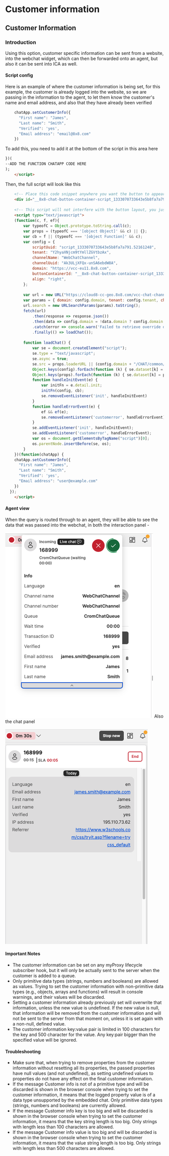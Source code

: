 # Customer information

## Customer Information

### Introduction

Using this option, customer specific information can be sent from a website, into the webchat widget, which can then be forwarded onto an agent, but also it can be sent into ICA as well.

#### Script config

Here is an example of where the customer information is being set, for this example, the customer is already logged into the website, so we are passing in the information to the agent, to let them know the customer's name and email address, and also that they have already been verified

```javascript
    chatApp.setCustomerInfo({
      "First name": "James",
      "Last name": "Smith",
      "Verified": 'yes',
      "Email address": "email@8x8.com"
    })
```

To add this, you need to add it at the bottom of the script in this area here

```html
})(  
--ADD THE FUNCTION CHATAPP CODE HERE  
);  
    </script>
```

Then, the full script will look like this

```html
    <!-- Place this code snippet anywhere you want the button to appear in your page. If no button has been configured in the chat script, it will not show up nor take any space. -->
    <div id="__8x8-chat-button-container-script_1333070733643e5b8fa7a791.52161248"></div>

    <!-- This script will not interfere with the button layout, you just need to include it in the same page. It must also be within the <body> section of the page, preferably just before the ending tag. -->
    <script type="text/javascript">
    (function(c, f, ef){
        var typeofC = Object.prototype.toString.call(c);
        var props = (typeofC === '[object Object]' && c) || {};
        var cb = f || (typeofC === '[object Function]' && c);
        var config = {
            scriptUuid: "script_1333070733643e5b8fa7a791.52161248",
            tenant: "Y2hyaXNjcm9tYmllZGVtbzAx",
            channelName: "WebChatChannel",
            channelUuid: "Ak3ULjXFQx-unSA6ebdW8A",
            domain: "https://vcc-eu11.8x8.com",
            buttonContainerId: "__8x8-chat-button-container-script_1333070733643e5b8fa7a791.52161248",
            align: "right",
        };

        var url = new URL("https://cloud8-cc-geo.8x8.com/vcc-chat-channels/public/webchat/discovery");
        var params = { domain: config.domain, tenant: config.tenant, channelUuid: config.channelUuid };
        url.search = new URLSearchParams(params).toString();
        fetch(url)
            .then(response => response.json())
            .then(data => config.domain = !data.domain ? config.domain : data.domain)
            .catch(error => console.warn('Failed to retrieve override domain, will continue using ', config.domain, error))
            .finally(() => loadChat());

        function loadChat() {
            var se = document.createElement("script");
            se.type = "text/javascript";
            se.async = true;
            se.src = props.loaderURL || (config.domain + "/CHAT/common/js/chatv3.js");
            Object.keys(config).forEach(function (k) { se.dataset[k] = config[k] });
            Object.keys(props).forEach(function (k) { se.dataset[k] = props[k] });
            function handleInitEvent(e) {
                var initFn = e.detail.init;
                initFn(config, cb);
                se.removeEventListener('init', handleInitEvent)
            }
            function handleErrorEvent(e) {
                ef && ef(e);
                se.removeEventListener('customerror', handleErrorEvent);
            }
            se.addEventListener('init', handleInitEvent);
            se.addEventListener('customerror', handleErrorEvent);
            var os = document.getElementsByTagName("script")[0];
            os.parentNode.insertBefore(se, os);
        }
    })(function(chatApp) {
    chatApp.setCustomerInfo({
      "First name": "James",
      "Last name": "Smith",
      "Verified": 'yes',
      "Email address": "user@example.com"
    })
  });
    </script>

```

#### Agent view

When the query is routed through to an agent, they will be able to see the data that was passed into the webchat, in both the interaction panel -
  
![image](../images/e09dd32dd695c7ff0d8bfee637385855858337809466ace9222db2591c17f439-Interactionpanel.png "Chat Gateway flow.jpg")
Also the chat panel

![image](../images/18f28912a0053c2e9352348fee117bc8e54ea378b92c14fadcb0707fc085c395-Chatpanel.png "Chat Gateway flow.jpg")
  
#### Important Notes

* The customer information can be set on any myProxy lifecycle subscriber hook, but it will only be actually sent to the server when the customer is added to a queue.
* Only primitive data types (strings, numbers and booleans) are allowed as values. Trying to set the customer information with non-primitive data types (e.g., objects, arrays and functions) will result in console warnings, and their values will be discarded.
* Setting a customer information already previously set will overwrite that information, unless the new value is undefined. If the new value is null, that information will be removed from the customer information and will not be sent to the server from that moment on, unless it is set again with a non-null, defined value.
* The customer information key:value pair is limited in 100 characters for the key and 500 character for the value. Any key:pair bigger than the specified value will be ignored.

#### Troubleshooting

* Make sure that, when trying to remove properties from the customer information without resetting all its properties, the passed properties have null values (and not undefined), as setting undefined values to properties do not have any effect on the final customer information.
* If the message Customer info  is not of a primitive type and will be discarded is shown in the browser console when trying to set the customer information, it means that the logged property value is of a data type unsupported by the embedded chat. Only primitive data types (strings, numbers and booleans) are currently allowed.
* If the message Customer info  key is too big and will be discarded is shown in the browser console when trying to set the customer information, it means that the key string length is too big. Only strings with length less than 100 characters are allowed.
* If the message Customer info  value is too big and will be discarded is shown in the browser console when trying to set the customer information, it means that the value string length is too big. Only strings with length less than 500 characters are allowed.
